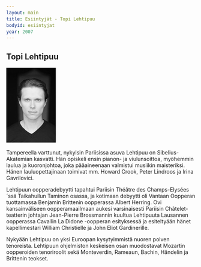 ```yaml
---
layout: main
title: Esiintyjät - Topi Lehtipuu
bodyid: esiintyjat
year: 2007
---
```


## Topi Lehtipuu

![Topi Lehtipuu](topi-lehtipuu.jpg)

Tampereella varttunut, nykyisin Pariisissa asuva Lehtipuu on
Sibelius-Akatemian kasvatti. Hän opiskeli ensin pianon- ja
viulunsoittoa, myöhemmin laulua ja kuoronjohtoa, joka pääaineenaan
valmistui musiikin maisteriksi. Hänen lauluopettajinaan toimivat mm. Howard Crook, Peter Lindroos ja Irina Gavrilovici.

Lehtipuun oopperadebyytti tapahtui Pariisin Théâtre des
Champs-Elysées´ssä Taikahuilun Taminon osassa, ja kotimaan debyytti
oli Vantaan Oopperan tuottamassa Benjamin Brittenin oopperassa Albert
Herring. Ovi kansainväliseen oopperamaailmaan aukesi varsinaisesti
Pariisin Châtelet-teatterin johtajan Jean-Pierre Brossmannin kuultua
Lehtipuuta Lausannen oopperassa Cavallin La Didone -oopperan
esityksessä ja esiteltyään hänet kapellimestari William Christielle ja
John Eliot Gardinerille.

Nykyään Lehtipuu on yksi Euroopan kysytyimmistä nuoren polven
tenoreista. Lehtipuun ohjelmiston keskeisen osan muodostavat Mozartin
oopperoiden tenoriroolit sekä Monteverdin, Rameaun, Bachin, Händelin
ja Brittenin teokset. 

